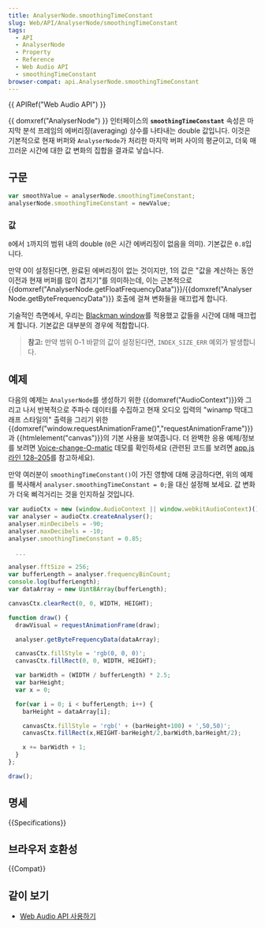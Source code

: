 ```yaml
---
title: AnalyserNode.smoothingTimeConstant
slug: Web/API/AnalyserNode/smoothingTimeConstant
tags:
  - API
  - AnalyserNode
  - Property
  - Reference
  - Web Audio API
  - smoothingTimeConstant
browser-compat: api.AnalyserNode.smoothingTimeConstant
---
```

{{ APIRef("Web Audio API") }}

{{ domxref("AnalyserNode") }} 인터페이스의 **`smoothingTimeConstant`** 속성은 마지막 분석 프레임의 에버리징(averaging) 상수를 나타내는 double 값입니다. 이것은 기본적으로 현재 버퍼와 `AnalyserNode`가 처리한 마지막 버퍼 사이의 평균이고, 더욱 매끄러운 시간에 대한 값 변화의 집합을 결과로 낳습니다.

## 구문

```js
var smoothValue = analyserNode.smoothingTimeConstant;
analyserNode.smoothingTimeConstant = newValue;
```

### 값

`0`에서 `1`까지의 범위 내의 double (`0`은 시간 에버리징이 없음을 의미). 기본값은 `0.8`입니다.

만약 0이 설정된다면, 완료된 에버리징이 없는 것이지만, 1의 값은 "값을 계산하는 동안 이전과 현재 버퍼를 많이 겹치기"를 의미하는데, 이는 근본적으로 {{domxref("AnalyserNode.getFloatFrequencyData")}}/{{domxref("AnalyserNode.getByteFrequencyData")}} 호출에 걸쳐 변화들을 매끄럽게 합니다.

기술적인 측면에서, 우리는 [Blackman window](https://webaudio.github.io/web-audio-api/#blackman-window)를 적용했고 값들을 시간에 대해 매끄럽게 합니다. 기본값은 대부분의 경우에 적합합니다.

> **참고:** 만약 범위 0-1 바깥의 값이 설정된다면, `INDEX_SIZE_ERR` 예외가 발생합니다.

## 예제

다음의 예제는 `AnalyserNode`를 생성하기 위한 {{domxref("AudioContext")}}와 그리고 나서 반복적으로 주파수 데이터를 수집하고 현재 오디오 입력의 "winamp 막대그래프 스타일의" 출력을 그리기 위한 {{domxref("window.requestAnimationFrame()","requestAnimationFrame")}}과 {{htmlelement("canvas")}}의 기본 사용을 보여줍니다. 더 완벽한 응용 예제/정보를 보려면 [Voice-change-O-matic](https://mdn.github.io/voice-change-o-matic/) 데모를 확인하세요 (관련된 코드를 보려면 [app.js 라인 128–205](https://github.com/mdn/voice-change-o-matic/blob/gh-pages/scripts/app.js#L128-L205)를 참고하세요).

만약 여러분이 `smoothingTimeConstant()`이 가진 영향에 대해 궁금하다면, 위의 예제를 복사해서 `analyser.smoothingTimeConstant = 0;`을 대신 설정해 보세요. 값 변화가 더욱 삐걱거리는 것을 인지하실 것입니다.

```js
var audioCtx = new (window.AudioContext || window.webkitAudioContext)();
var analyser = audioCtx.createAnalyser();
analyser.minDecibels = -90;
analyser.maxDecibels = -10;
analyser.smoothingTimeConstant = 0.85;

  ...

analyser.fftSize = 256;
var bufferLength = analyser.frequencyBinCount;
console.log(bufferLength);
var dataArray = new Uint8Array(bufferLength);

canvasCtx.clearRect(0, 0, WIDTH, HEIGHT);

function draw() {
  drawVisual = requestAnimationFrame(draw);

  analyser.getByteFrequencyData(dataArray);

  canvasCtx.fillStyle = 'rgb(0, 0, 0)';
  canvasCtx.fillRect(0, 0, WIDTH, HEIGHT);

  var barWidth = (WIDTH / bufferLength) * 2.5;
  var barHeight;
  var x = 0;

  for(var i = 0; i < bufferLength; i++) {
    barHeight = dataArray[i];

    canvasCtx.fillStyle = 'rgb(' + (barHeight+100) + ',50,50)';
    canvasCtx.fillRect(x,HEIGHT-barHeight/2,barWidth,barHeight/2);

    x += barWidth + 1;
  }
};

draw();
```

## 명세

{{Specifications}}

## 브라우저 호환성

{{Compat}}

## 같이 보기

- [Web Audio API 사용하기](/ko/docs/Web/API/Web_Audio_API/Using_Web_Audio_API)
